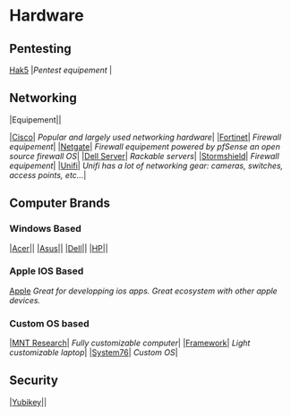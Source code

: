 # Hardware

## Pentesting

[Hak5](https://shop.hak5.org/) |*Pentest equipement* |

## Networking

|Equipement||

|[Cisco](https://www.cisco.com/site/us/en/index.html)| *Popular and largely used networking hardware*|
|[Fortinet](https://www.fortinet.com/)| *Firewall equipement*|
|[Netgate](https://www.netgate.com/)| *Firewall equipement powered by pfSense an open source firewall OS*|
|[Dell Server](https://www.dell.com/en-us/shop/dell-poweredge-servers/sc/servers)| *Rackable servers*|
|[Stormshield](https://www.stormshield.com/products-services/products/network-security/product-range-sns/)| *Firewall equipement*|
|[Unifi](https://www.ui.com/introduction)| *Unifi has a lot of networking gear: cameras, switches, access points, etc...*|

## Computer Brands

### Windows Based

|[Acer](https://www.acer.com/us-en)||
|[Asus](https://www.asus.com/)||
|[Dell](https://www.dell.com/en-us/shop/dell-laptops/sc/laptops)||
|[HP](https://www.hp.com/us-en/home.html)||

### Apple IOS Based

[Apple](https://www.apple.com/mac/) *Great for developping ios apps. Great ecosystem with other apple devices.*

### Custom OS based

|[MNT Research](https://mntre.com/)| *Fully customizable computer*|
|[Framework](https://frame.work/us)| *Light customizable laptop*|
|[System76](https://system76.com/)| *Custom OS*|

## Security

|[Yubikey](https://www.yubico.com/products/yubikey-5-cspn-series/)||
